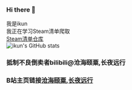 ### Hi there 👋
我是ikun  
我正在学习Steam清单爬取  
[Steam清单仓库](https://github.com/liaofulong/Manifest-AutoUpdate)  
![ikun's GitHub stats](https://github-readme-stats.vercel.app/api?username=liaofulong)   
### 抵制不良倒卖者bilibili@沧海颐粟,长夜远行  
### B站主页链接[沧海颐粟](https://space.bilibili.com/483992934),[长夜远行](https://space.bilibili.com/179592742)
